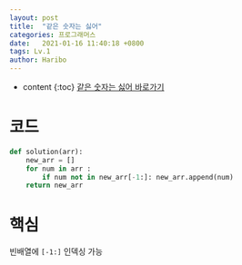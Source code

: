 ```yaml
---
layout: post
title:  "같은 숫자는 싫어"
categories: 프로그래머스
date:   2021-01-16 11:40:18 +0800
tags: Lv.1
author: Haribo
---
```


* content
{:toc}
[같은 숫자는 싫어 바로가기](https://school.programmers.co.kr/learn/courses/30/lessons/12906)

# 코드

```python
def solution(arr):
    new_arr = []
    for num in arr :
        if num not in new_arr[-1:]: new_arr.append(num)
    return new_arr
```



# 핵심

빈배열에 `[-1:]` 인덱싱 가능

